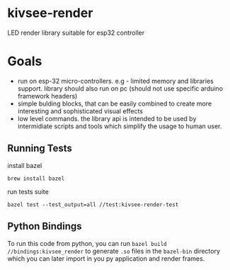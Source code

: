 # kivsee-render

LED render library suitable for esp32 controller

# Goals
- run on esp-32 micro-controllers. e.g - limited memory and libraries support. library should also run on pc (should not use specific arduino framework headers)
- simple bulding blocks, that can be easily combined to create more interesting and sophisticated visual effects
- low level commands. the library api is intended to be used by intermidiate scripts and tools which simplify the usage to human user.

## Running Tests

install bazel

```shell
brew install bazel
```

run tests suite

```shell
bazel test --test_output=all //test:kivsee-render-test
```

## Python Bindings

To run this code from python, you can run `bazel build //bindings:kivsee_render` to generate `.so` files in the `bazel-bin` directory which you can later import in you py application and render frames.
